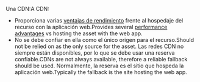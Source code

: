 <span data-ttu-id="a3f61-101">Una CDN:</span><span class="sxs-lookup"><span data-stu-id="a3f61-101">A CDN:</span></span>

* <span data-ttu-id="a3f61-102">Proporciona varias [ventajas de rendimiento](/office365/enterprise/content-delivery-networks#how-do-cdns-make-services-work-faster) frente al hospedaje del recurso con la aplicación web.</span><span class="sxs-lookup"><span data-stu-id="a3f61-102">Provides several [performance advantages](/office365/enterprise/content-delivery-networks#how-do-cdns-make-services-work-faster) vs hosting the asset with the web app.</span></span>
* <span data-ttu-id="a3f61-103">No se debe confiar en ella como el único origen para el recurso.</span><span class="sxs-lookup"><span data-stu-id="a3f61-103">Should not be relied on as the only source for the asset.</span></span> <span data-ttu-id="a3f61-104">Las redes CDN no siempre están disponibles, por lo que se debe usar una reserva confiable.</span><span class="sxs-lookup"><span data-stu-id="a3f61-104">CDNs are not always available, therefore a reliable fallback should be used.</span></span> <span data-ttu-id="a3f61-105">Normalmente, la reserva es el sitio que hospeda la aplicación web.</span><span class="sxs-lookup"><span data-stu-id="a3f61-105">Typically the fallback is the site hosting the web app.</span></span>